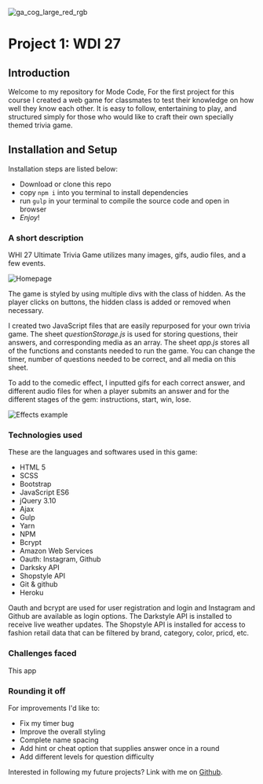 ![ga_cog_large_red_rgb](https://cloud.githubusercontent.com/assets/40461/8183776/469f976e-1432-11e5-8199-6ac91363302b.png)

# Project 1: WDI 27 

## Introduction


Welcome to my repository for Mode Code,  For the first project for this course I created a web game for classmates to test their knowledge on how well they know each other. It is easy to follow, entertaining to play, and structured simply for those who would like to craft their own specially themed trivia game.

## Installation and Setup

Installation steps are listed below:

* Download or clone this repo
* copy `npm i` into you terminal to install dependencies
* run `gulp` in your terminal to compile the source code and open in browser
* _Enjoy_!

### A short description


WHI 27 Ultimate Trivia Game utilizes many images, gifs, audio files, and a few events.

![Homepage](images/homepage.png)

The game is styled by using multiple divs with the class of hidden. As the player clicks on buttons, the hidden class is added or removed when necessary.

I created two JavaScript files that are easily repurposed for your own trivia game. The sheet _questionStorage.js_ is used for storing questions, their answers, and corresponding media as an array. The sheet _app.js_ stores all of the functions and constants needed to run the game. You can change the timer, number of questions needed to be correct, and all media on this sheet.

To add to the comedic effect, I inputted gifs for each correct answer, and different audio files for when a player submits an answer and for the different stages of the gem: instructions, start, win, lose.

![Effects example](images/example.png)



### Technologies used

These are the languages and softwares used in this game:

- HTML 5
- SCSS
- Bootstrap
- JavaScript ES6
- jQuery 3.10
- Ajax
- Gulp
- Yarn
- NPM
- Bcrypt
- Amazon Web Services
- Oauth: Instagram, Github
- Darksky API
- Shopstyle API
- Git & github
- Heroku

Oauth and bcrypt are used for user registration and login and Instagram and Github are available as login options. The Darkstyle API is installed to receive live weather updates. The Shopstyle API is installed for access to fashion retail data that can be filtered by brand, category, color, pricd, etc. 

### Challenges faced

This app 

### Rounding it off

For improvements I'd like to:

- Fix my timer bug
- Improve the overall styling
- Complete name spacing
- Add hint or cheat option that supplies answer once in a round
- Add different levels for question difficulty

Interested in following my future projects? Link with me on [Github](https://github.com/alexandriako).
